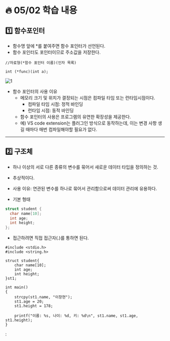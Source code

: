 # :fire: 05/02 학습 내용

## :one: 함수포인터

- 함수명 앞에 *를 붙여주면 함수 포인터가 선언된다.
- 함수 포인터도 포인터이므로 주소값을 저장한다.

```
//자료형(*함수 표인터 이름)(인자 목록)

int (*func)(int a);
```

![1](https://github.com/SSOFERRET/devcourse-review/assets/148465774/5e59fb3e-91ef-46c6-affa-5ddae90a4fef)

- 함수 포인터의 사용 이유
  - 메모리 크기 및 위치가 결정되는 시점은 컴파일 타임 또는 런타임시점이다.
    - 컴파일 타임 시점: 정적 바인딩
    - 런타임 시점: 동적 바인딩
  - 함수 포인터의 사용은 프로그램의 유연한 확장성을 제공한다.
  - 예) VS code extension는 플러그인 방식으로 동작하는데, 이는 변경 사항 생길 때마다 매번 컴파일해야할 필요가 없다.
---

## :two: 구조체

- 하나 이상의 서로 다른 종류의 변수를 묶어서 새로운 데이터 타입을 정의하는 것.
- 추상적이다.

- 사용 이유: 연관된 변수를 하나로 묶어서 관리함으로써 데이터 관리에 유용하다.
- 기본 형태
```c
struct student {
  char name[10];
  int age;
  int height;
};
```

- 접근하려면 직접 접근자(.)를 통하면 된다.
```
#include <stdio.h>
#include <string.h>

struct student{
    char name[10];
    int age;
    int height;
}st1;

int main()
{
    strcpy(st1.name, "이창현");
    st1.age = 20;
    st1.height = 178;
    
    printf("이름: %s, 나이: %d, 키: %d\n", st1.name, st1.age, st1.height);
}
```

:

